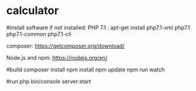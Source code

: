 # calculator

#install software if not installed:
PHP 7.1 : apt-get install php7.1-xml php7.1 php7.1-common php7.1-cli

composer: https://getcomposer.org/download/

Node.js and npm: https://nodejs.org/en/ 
 

#build
composer install
npm install
npm update
npm run watch

#run
php bin/console server:start





